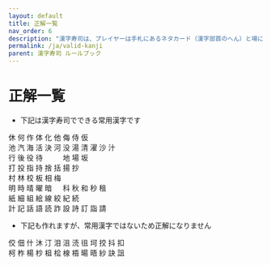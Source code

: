 ```yaml
---
layout: default
title: 正解一覧
nav_order: 6
description: "漢字寿司は、プレイヤーは手札にあるネタカード（漢字部首のへん）と場にあるシャリカード（漢字部首のつくり）を組み合わせて漢字を完成させていくゲームです。"
permalink: /ja/valid-kanji
parent: 漢字寿司 ルールブック
---
```


# 正解一覧

- 下記は漢字寿司でできる常用漢字です

休 何 作 体 化 他 侮 侍 仮  
池 汽 海 活 決 河 没 湯 清 濯 沙 汁  
行 後 役 待 　 　 地 場 坂  
打 投 指 持 捨 括 揚 抄  
村 林 校 板 相 梅  
明 時 晴 曜 暗 　 科 秋 和 秒 租  
紙 細 組 絵 線 絞 紀 続  
計 記 話 語 読 詐 設 詩 訂 詣 請

- 下記も作れますが、常用漢字ではないため正解になりません

佼 佃 什 沐 汀 泪 沮 涜 徂 坷 挍 抖 扣  
柯 柞 楊 杪 柤 桧 楾 梧 暘 晤 紗 訣 詛
